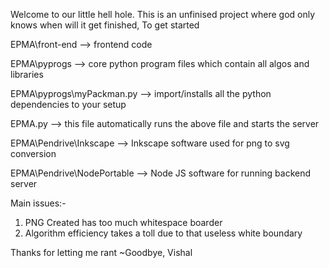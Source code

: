 Welcome to our little hell hole. This is an unfinised project where god only knows when will it get finished, To get started

EPMA\front-end  --> frontend code

EPMA\pyprogs    --> core python program files which contain all algos and libraries

EPMA\pyprogs\myPackman.py -->  import/installs all the python dependencies to your setup 

EPMA.py --> this file automatically runs the above file and starts the server

EPMA\Pendrive\Inkscape   --> Inkscape software used for png to svg conversion

EPMA\Pendrive\NodePortable  --> Node JS software for running backend server

Main issues:-
1) PNG Created has too much whitespace boarder
2) Algorithm efficiency takes a toll due to that useless white boundary

Thanks for letting me rant
~Goodbye, Vishal
